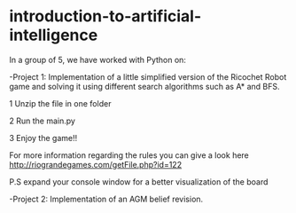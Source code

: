 # introduction-to-artificial-intelligence
In a group of 5, we have worked with Python on: 

-Project 1: Implementation of a little simplified version of the Ricochet Robot game and solving it using different search algorithms such as A* and BFS.

1 Unzip the file in one folder

2 Run the main.py

3 Enjoy the game!! 

For more information regarding the rules you can give a look here http://riograndegames.com/getFile.php?id=122




P.S expand your console window for a better visualization of the board

-Project 2: Implementation of an AGM belief revision.
